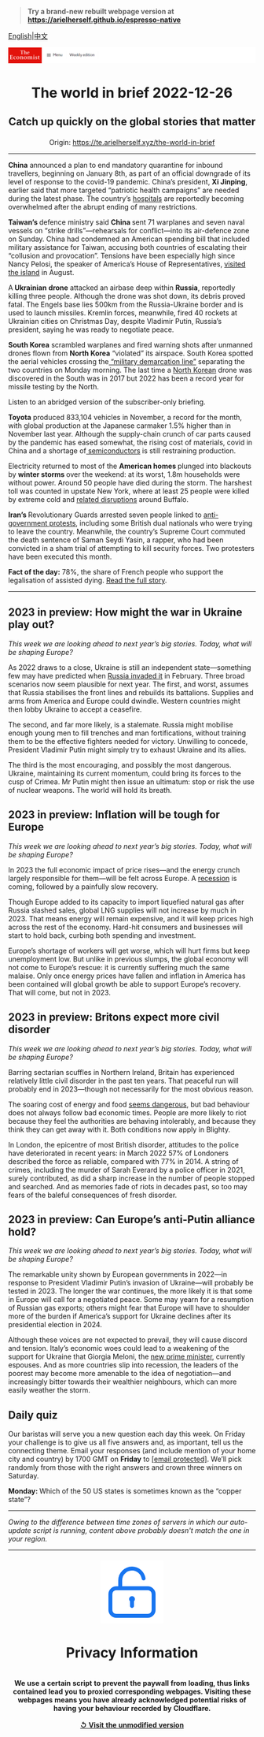 > **Try a brand-new rebuilt webpage version at https://arielherself.github.io/espresso-native**

[English](https://github.com/arielherself/espresso/blob/main/README.md)|[中文](https://github-com.translate.goog/arielherself/espresso/blob/main/README.md?_x_tr_sl=en&_x_tr_tl=zh-CN&_x_tr_hl=zh-CN&_x_tr_pto=wapp)



![The Economist](menubar.png)

# <p align="center">The world in brief 2022-12-26</p>

## <p align="center">Catch up quickly on the global stories that matter</p>

<p align="center">Origin: <a href="https://te.arielherself.xyz/the-world-in-brief">https://te.arielherself.xyz/the-world-in-brief</a><hr>

<strong>China</strong> announced a plan to end mandatory quarantine for inbound travellers, beginning on January 8th, as part of an official downgrade of its level of response to the covid-19 pandemic. China’s president, <strong>Xi Jinping</strong>, earlier said that more targeted “patriotic health campaigns” are needed during the latest phase. The country’s [hospitals](https://te.arielherself.xyz/china/2022/12/15/our-model-shows-that-chinas-covid-death-toll-could-be-massive) are reportedly becoming overwhelmed after the abrupt ending of many restrictions.

<strong>Taiwan’s </strong>defence ministry said <strong>China </strong>sent 71 warplanes and seven naval vessels on “strike drills”⁠—rehearsals for conflict⁠—into its air-defence zone on Sunday. China had condemned an American spending bill that included military assistance for Taiwan, accusing both countries of escalating their “collusion and provocation”. Tensions have been especially high since Nancy Pelosi, the speaker of America’s House of Representatives, [visited the island](https://te.arielherself.xyz/asia/2022/08/03/nancy-pelosi-has-left-taiwan-the-real-crisis-may-be-just-beginning) in August.

A<strong> Ukrainian</strong> <strong>drone</strong> attacked an airbase deep within <strong>Russia</strong>, reportedly killing three people. Although the drone was shot down, its debris proved fatal. The Engels base lies 500km from the Russia-Ukraine border and is used to launch missiles. Kremlin forces, meanwhile, fired 40 rockets at Ukrainian cities on Christmas Day, despite Vladimir Putin, Russia’s president, saying he was ready to negotiate peace.

<strong>South Korea</strong> scrambled warplanes and fired warning shots after unmanned drones flown from <strong>North Korea</strong> “violated” its airspace. South Korea spotted the aerial vehicles crossing the[ “military demarcation line”](https://te.arielherself.xyz/the-economist-explains/2013/11/05/why-is-the-border-between-the-koreas-sometimes-called-the-38th-parallel) separating the two countries on Monday morning. The last time a [North Korean](https://te.arielherself.xyz/the-economist-reads/2022/10/18/what-to-read-to-understand-north-korea) drone was discovered in the South was in 2017 but 2022 has been a record year for missile testing by the North.

Listen to an abridged version of the subscriber-only briefing.

<strong>Toyota</strong> produced 833,104 vehicles in November, a record for the month, with global production at the Japanese carmaker 1.5% higher than in November last year. Although the supply-chain crunch of car parts caused by the pandemic has eased somewhat, the rising cost of materials, covid in China and a shortage of[ semiconductors](https://te.arielherself.xyz/business/2022/09/29/why-some-chipmakers-are-hurting-much-more-than-others) is still restraining production.

Electricity returned to most of the <strong>American homes </strong>plunged into blackouts by <strong>winter storms </strong>over the weekend: at its worst, 1.8m households were without power. Around 50 people have died during the storm. The harshest toll was counted in upstate New York, where at least 25 people were killed by extreme cold and [related disruptions](https://te.arielherself.xyz/finance-and-economics/2022/11/24/weather-is-again-determining-economic-outcomes) around Buffalo.

<strong>Iran’s </strong>Revolutionary Guards arrested seven people linked to [anti-government protests](https://te.arielherself.xyz/middle-east-and-africa/2022/12/04/irans-rattled-government-may-be-backing-down), including some British dual nationals who were trying to leave the country. Meanwhile, the country’s Supreme Court commuted the death sentence of Saman Seydi Yasin, a rapper, who had been convicted in a sham trial of attempting to kill security forces. Two protesters have been executed this month.

<strong>Fact of the day:</strong> 78%, the share of French people who support the legalisation of assisted dying. [Read the full story](https://te.arielherself.xyz/europe/2022/12/20/france-starts-a-debate-on-legalising-assisted-dying).

----------

## 2023 in preview: How might the war in Ukraine play out?

<em>This week we are looking ahead to next year’s big stories. Today, what will be shaping Europe?</em>

As 2022 draws to a close, Ukraine is still an independent state—something few may have predicted when [Russia invaded it](https://te.arielherself.xyz/ukraine-crisis) in February. Three broad scenarios now seem plausible for next year. The first, and worst, assumes that Russia stabilises the front lines and rebuilds its battalions. Supplies and arms from America and Europe could dwindle. Western countries might then lobby Ukraine to accept a ceasefire. 

The second, and far more likely, is a stalemate. Russia might mobilise enough young men to fill trenches and man fortifications, without training them to be the effective fighters needed for victory. Unwilling to concede, President Vladimir Putin might simply try to exhaust Ukraine and its allies. 

The third is the most encouraging, and possibly the most dangerous. Ukraine, maintaining its current momentum, could bring its forces to the cusp of Crimea. Mr Putin might then issue an ultimatum: stop or risk the use of nuclear weapons. The world will hold its breath.

## 2023 in preview: Inflation will be tough for Europe

<em>This week we are looking ahead to next year’s big stories. Today, what will be shaping Europe?</em>

In 2023 the full economic impact of price rises—and the energy crunch largely responsible for them—will be felt across Europe. A [recession](https://te.arielherself.xyz/the-world-ahead/2022/11/18/why-a-global-recession-is-inevitable-in-2023) is coming, followed by a painfully slow recovery. 

Though Europe added to its capacity to import liquefied natural gas after Russia slashed sales, global LNG supplies will not increase by much in 2023. That means energy will remain expensive, and it will keep prices high across the rest of the economy. Hard-hit consumers and businesses will start to hold back, curbing both spending and investment.

Europe’s shortage of workers will get worse, which will hurt firms but keep unemployment low. But unlike in previous slumps, the global economy will not come to Europe’s rescue: it is currently suffering much the same malaise. Only once energy prices have fallen and inflation in America has been contained will global growth be able to support Europe’s recovery. That will come, but not in 2023.

## 2023 in preview: Britons expect more civil disorder

<em>This week we are looking ahead to next year’s big stories. Today, what will be shaping Europe?</em>

Barring sectarian scuffles in Northern Ireland, Britain has experienced relatively little civil disorder in the past ten years. That peaceful run will probably end in 2023—though not necessarily for the most obvious reason.

The soaring cost of energy and food [seems dangerous](https://te.arielherself.xyz/leaders/2022/06/23/a-wave-of-unrest-is-coming-heres-how-to-avert-some-of-it), but bad behaviour does not always follow bad economic times. People are more likely to riot because they feel the authorities are behaving intolerably, and because they think they can get away with it. Both conditions now apply in Blighty. 

In London, the epicentre of most British disorder, attitudes to the police have deteriorated in recent years: in March 2022 57% of Londoners described the force as reliable, compared with 77% in 2014. A string of crimes, including the murder of Sarah Everard by a police officer in 2021, surely contributed, as did a sharp increase in the number of people stopped and searched. And as memories fade of riots in decades past, so too may fears of the baleful consequences of fresh disorder.

## 2023 in preview: Can Europe’s anti-Putin alliance hold?

<em>This week we are looking ahead to next year’s big stories. Today, what will be shaping Europe?</em>

The remarkable unity shown by European governments in 2022—in response to President Vladimir Putin’s invasion of Ukraine—will probably be tested in 2023. The longer the war continues, the more likely it is that some in Europe will call for a negotiated peace. Some may yearn for a resumption of Russian gas exports; others might fear that Europe will have to shoulder more of the burden if America’s support for Ukraine declines after its presidential election in 2024. 

Although these voices are not expected to prevail, they will cause discord and tension. Italy’s economic woes could lead to a weakening of the support for Ukraine that Giorgia Meloni, the [new prime minister](https://te.arielherself.xyz/europe/2022/10/22/giorgia-meloni-and-her-allies-take-power-in-italy), currently espouses. And as more countries slip into recession, the leaders of the poorest may become more amenable to the idea of negotiation—and increasingly bitter towards their wealthier neighbours, which can more easily weather the storm. 

## Daily quiz

Our baristas will serve you a new question each day this week. On Friday your challenge is to give us all five answers and, as important, tell us the connecting theme. Email your responses (and include mention of your home city and country) by 1700 GMT on <strong>Friday</strong> to [<span class="__cf_email__" data-cfemail="f0a185998ab58380829583839fb095939f9e9f9d998384de939f9d">[email&#160;protected]</span>](https://mail.google.com/mail/?view=cm&amp;fs=1&amp;tf=1&amp;to=QuizEspresso@te.arielherself.xyz). We’ll pick randomly from those with the right answers and crown three winners on Saturday.

<strong>Monday: </strong>Which of the 50 US states is sometimes known as the “copper state”?

----------

*Owing to the difference between time zones of servers in which our auto-update script is running, content above probably doesn't match the one in your region.*

|<br><div align="center"><img src="unlock.png" /><h1>Privacy Information</h1></div></br>We use a certain script to prevent the paywall from loading, thus links contained lead you to proxied corresponding webpages. Visiting these webpages means you have already acknowledged potential risks of having your behaviour recorded by Cloudflare.<br><br>[&#x21BA; Visit the unmodified version](README.raw.md)<br><br>|
|-----|
